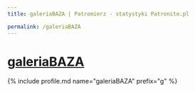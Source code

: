 ```yaml
---
title: galeriaBAZA | Patromierz - statystyki Patronite.pl

permalink: /galeriaBAZA
---
```


# [galeriaBAZA](https://patronite.pl/galeriaBAZA)

{% include profile.md name="galeriaBAZA" prefix="g" %}

